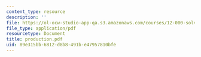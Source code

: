 ```yaml
---
content_type: resource
description: ''
file: https://ol-ocw-studio-app-qa.s3.amazonaws.com/courses/12-000-solving-complex-problems-fall-2003/89e315bb6812d8b8491be47957810bfe_production.pdf
file_type: application/pdf
resourcetype: Document
title: production.pdf
uid: 89e315bb-6812-d8b8-491b-e47957810bfe
---
```

